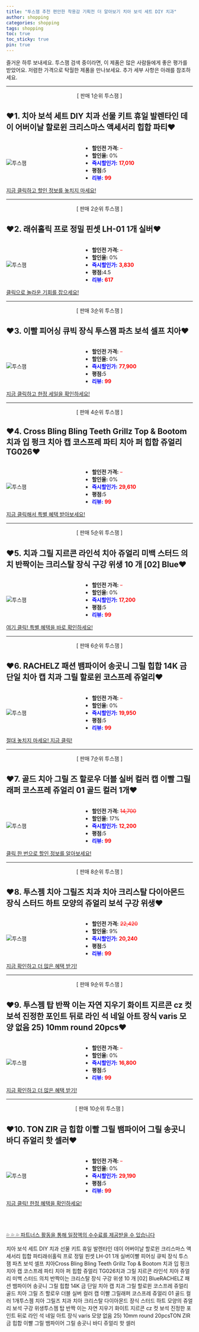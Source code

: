 ```yaml
---
title: "투스잼 추천 편안한 착용감 기획전 더 알아보기 치아 보석 세트 DIY 치과"
author: shopping
categories: shopping
tags: shopping
toc: true
toc_sticky: true
pin: true
---
```

즐거운 하루 보내세요. 투스잼 검색 중이라면, 이 제품은 많은 사람들에게 좋은 평가를 받았어요. 저렴한 가격으로 탁월한 제품을 만나보세요. 추가 세부 사항은 아래를 참조하세요.

---
<p class="toplist" style="margin: 0 auto; display: block; width: fit-content;">[ 판매 1순위 투스잼 ]</p>

<h2><strong>❤️1. 치아 보석 세트 DIY 치과 선물 키트 휴일 발렌타인 데이 어버이날 할로윈 크리스마스 액세서리 힙합 파티❤️</strong></h2>

<div style="display: flex; align-items: center;">
    <div style="flex: 0.4;">
        <img src="https://thumbnail8.coupangcdn.com/thumbnails/remote/230x230ex/image/vendor_inventory/e95d/432087c54256a6c6e18099da04637fec678628f3bb4492c8bdbde7dc482a.jpg" alt="투스잼" style="max-width: 100%;">
    </div>
    <div style="flex: 0.6; margin-left: 10px;">
        <ul>
            <li><strong>할인전 가격:</strong> <del style="color: red;">-</del></li>
            <li><strong>할인율:</strong> 0%</li>
            <li><span style='color:blue'><strong>즉시할인가:</strong></span> <span style='color:red'><strong>17,010</strong></span></li>
            <li><strong>평점:</strong>5</li>
            <li><span style='color:blue'><strong>리뷰:</strong></span> <span style='color:red'><strong>99</strong></span></li>
        </ul>
    </div>
</div>
<div class="center">
    <a href="https://selin100587001.github.io?lptag=AF9450613&subid=githubio&pageKey=8251071313&traceid=V0-153&itemId=23754546236&vendorItemId=90779021853" class="myButton">
        지금 클릭하고 할인 정보를 놓치지 마세요!
    </a>
</div>


---
<p class="toplist" style="margin: 0 auto; display: block; width: fit-content;">[ 판매 2순위 투스잼 ]</p>

<h2><strong>❤️2. 래쉬홀릭 프로 정밀 핀셋 LH-01 1개 실버❤️</strong></h2>

<div style="display: flex; align-items: center;">
    <div style="flex: 0.4;">
        <img src="https://thumbnail8.coupangcdn.com/thumbnails/remote/230x230ex/image/retail/images/553996485993810-c030de23-7e1a-43bf-aff3-9e0d521a1e8c.jpg" alt="투스잼" style="max-width: 100%;">
    </div>
    <div style="flex: 0.6; margin-left: 10px;">
        <ul>
            <li><strong>할인전 가격:</strong> <del style="color: red;">-</del></li>
            <li><strong>할인율:</strong> 0%</li>
            <li><span style='color:blue'><strong>즉시할인가:</strong></span> <span style='color:red'><strong>3,830</strong></span></li>
            <li><strong>평점:</strong>4.5</li>
            <li><span style='color:blue'><strong>리뷰:</strong></span> <span style='color:red'><strong>617</strong></span></li>
        </ul>
    </div>
</div>
<div class="center">
    <a href="https://selin100587001.github.io?lptag=AF9450613&subid=githubio&pageKey=6089942008&traceid=V0-153&itemId=11345813984&vendorItemId=78622240090" class="myButton">
        클릭으로 놀라운 기회를 잡으세요!
    </a>
</div>


---
<p class="toplist" style="margin: 0 auto; display: block; width: fit-content;">[ 판매 3순위 투스잼 ]</p>

<h2><strong>❤️3. 이빨 피어싱 큐빅 장식 투스잼 파츠 보석 셀프 치아❤️</strong></h2>

<div style="display: flex; align-items: center;">
    <div style="flex: 0.4;">
        <img src="https://thumbnail9.coupangcdn.com/thumbnails/remote/230x230ex/image/vendor_inventory/6a1f/b6dceae1deecd3136fb14b47dd0912650f6d75886f0196f9b5e3d913706a.jpg" alt="투스잼" style="max-width: 100%;">
    </div>
    <div style="flex: 0.6; margin-left: 10px;">
        <ul>
            <li><strong>할인전 가격:</strong> <del style="color: red;">-</del></li>
            <li><strong>할인율:</strong> 0%</li>
            <li><span style='color:blue'><strong>즉시할인가:</strong></span> <span style='color:red'><strong>77,900</strong></span></li>
            <li><strong>평점:</strong>5</li>
            <li><span style='color:blue'><strong>리뷰:</strong></span> <span style='color:red'><strong>99</strong></span></li>
        </ul>
    </div>
</div>
<div class="center">
    <a href="https://selin100587001.github.io?lptag=AF9450613&subid=githubio&pageKey=8067990159&traceid=V0-153&itemId=22698371630&vendorItemId=89734028840" class="myButton">
        지금 클릭하고 한정 세일을 확인하세요!
    </a>
</div>


---
<p class="toplist" style="margin: 0 auto; display: block; width: fit-content;">[ 판매 4순위 투스잼 ]</p>

<h2><strong>❤️4. Cross Bling Bling Teeth Grillz Top & Bootom 치과 입 펑크 치아 캡 코스프레 파티 치아 퍼 힙합 쥬얼리 TG026❤️</strong></h2>

<div style="display: flex; align-items: center;">
    <div style="flex: 0.4;">
        <img src="https://thumbnail9.coupangcdn.com/thumbnails/remote/230x230ex/image/vendor_inventory/5232/1d6f27b5506438a188d0f2de96c2f80fe8540714b2c9ed3f4f4dc5777230.jpg" alt="투스잼" style="max-width: 100%;">
    </div>
    <div style="flex: 0.6; margin-left: 10px;">
        <ul>
            <li><strong>할인전 가격:</strong> <del style="color: red;">-</del></li>
            <li><strong>할인율:</strong> 0%</li>
            <li><span style='color:blue'><strong>즉시할인가:</strong></span> <span style='color:red'><strong>29,610</strong></span></li>
            <li><strong>평점:</strong>5</li>
            <li><span style='color:blue'><strong>리뷰:</strong></span> <span style='color:red'><strong>99</strong></span></li>
        </ul>
    </div>
</div>
<div class="center">
    <a href="https://selin100587001.github.io?lptag=AF9450613&subid=githubio&pageKey=8251083866&traceid=V0-153&itemId=23754617323&vendorItemId=90779092402" class="myButton">
        지금 클릭해서 특별 혜택 받아보세요!
    </a>
</div>


---
<p class="toplist" style="margin: 0 auto; display: block; width: fit-content;">[ 판매 5순위 투스잼 ]</p>

<h2><strong>❤️5. 치과 그릴 지르콘 라인석 치아 쥬얼리 미백 스터드 의치 반짝이는 크리스탈 장식 구강 위생 10 개 [02] Blue❤️</strong></h2>

<div style="display: flex; align-items: center;">
    <div style="flex: 0.4;">
        <img src="https://thumbnail9.coupangcdn.com/thumbnails/remote/230x230ex/image/vendor_inventory/ee61/fe2a79de91351d0236da80287347594ea95cdb33613aab36057244ed8619.jpg" alt="투스잼" style="max-width: 100%;">
    </div>
    <div style="flex: 0.6; margin-left: 10px;">
        <ul>
            <li><strong>할인전 가격:</strong> <del style="color: red;">-</del></li>
            <li><strong>할인율:</strong> 0%</li>
            <li><span style='color:blue'><strong>즉시할인가:</strong></span> <span style='color:red'><strong>17,200</strong></span></li>
            <li><strong>평점:</strong>5</li>
            <li><span style='color:blue'><strong>리뷰:</strong></span> <span style='color:red'><strong>99</strong></span></li>
        </ul>
    </div>
</div>
<div class="center">
    <a href="https://selin100587001.github.io?lptag=AF9450613&subid=githubio&pageKey=7407887356&traceid=V0-153&itemId=19187306709&vendorItemId=87920531368" class="myButton">
        여기 클릭! 특별 혜택을 바로 확인하세요!
    </a>
</div>


---
<p class="toplist" style="margin: 0 auto; display: block; width: fit-content;">[ 판매 6순위 투스잼 ]</p>

<h2><strong>❤️6. RACHELZ 패션 뱀파이어 송곳니 그릴 힙합 14K 금 단일 치아 캡 치과 그릴 할로윈 코스프레 쥬얼리❤️</strong></h2>

<div style="display: flex; align-items: center;">
    <div style="flex: 0.4;">
        <img src="https://thumbnail9.coupangcdn.com/thumbnails/remote/230x230ex/image/vendor_inventory/aa0d/95fd5b62e3bdba3e912a36121673b766f3eba66abc96b1fc0dd8a809be36.jpg" alt="투스잼" style="max-width: 100%;">
    </div>
    <div style="flex: 0.6; margin-left: 10px;">
        <ul>
            <li><strong>할인전 가격:</strong> <del style="color: red;">-</del></li>
            <li><strong>할인율:</strong> 0%</li>
            <li><span style='color:blue'><strong>즉시할인가:</strong></span> <span style='color:red'><strong>19,950</strong></span></li>
            <li><strong>평점:</strong>5</li>
            <li><span style='color:blue'><strong>리뷰:</strong></span> <span style='color:red'><strong>99</strong></span></li>
        </ul>
    </div>
</div>
<div class="center">
    <a href="https://selin100587001.github.io?lptag=AF9450613&subid=githubio&pageKey=8251088344&traceid=V0-153&itemId=23754640850&vendorItemId=90779116244" class="myButton">
        절대 놓치지 마세요! 지금 클릭!
    </a>
</div>


---
<p class="toplist" style="margin: 0 auto; display: block; width: fit-content;">[ 판매 7순위 투스잼 ]</p>

<h2><strong>❤️7. 골드 치아 그릴 즈 할로우 더블 실버 컬러 캡 이빨 그릴래퍼 코스프레 쥬얼리 01 골드 컬러 1개❤️</strong></h2>

<div style="display: flex; align-items: center;">
    <div style="flex: 0.4;">
        <img src="https://thumbnail8.coupangcdn.com/thumbnails/remote/230x230ex/image/vendor_inventory/e258/9e000ea5c44489c751a69e00c9711b91972e14ad7c086ae85cbc259e2a0a.jpg" alt="투스잼" style="max-width: 100%;">
    </div>
    <div style="flex: 0.6; margin-left: 10px;">
        <ul>
            <li><strong>할인전 가격:</strong> <del style="color: red;">14,700</del></li>
            <li><strong>할인율:</strong> 17%</li>
            <li><span style='color:blue'><strong>즉시할인가:</strong></span> <span style='color:red'><strong>12,200</strong></span></li>
            <li><strong>평점:</strong>5</li>
            <li><span style='color:blue'><strong>리뷰:</strong></span> <span style='color:red'><strong>99</strong></span></li>
        </ul>
    </div>
</div>
<div class="center">
    <a href="https://selin100587001.github.io?lptag=AF9450613&subid=githubio&pageKey=6505371214&traceid=V0-153&itemId=14341887275&vendorItemId=81586406565" class="myButton">
        클릭 한 번으로 할인 정보를 알아보세요!
    </a>
</div>


---
<p class="toplist" style="margin: 0 auto; display: block; width: fit-content;">[ 판매 8순위 투스잼 ]</p>

<h2><strong>❤️8. 투스젬 치아 그릴즈 치과 치아 크리스탈 다이아몬드 장식 스터드 하트 모양의 쥬얼리 보석 구강 위생❤️</strong></h2>

<div style="display: flex; align-items: center;">
    <div style="flex: 0.4;">
        <img src="https://thumbnail7.coupangcdn.com/thumbnails/remote/230x230ex/image/vendor_inventory/202a/f2c5dc18fd50556f7636223e99dcf5590e0e6cd156f02e2ac9b766fa80b9.jpg" alt="투스잼" style="max-width: 100%;">
    </div>
    <div style="flex: 0.6; margin-left: 10px;">
        <ul>
            <li><strong>할인전 가격:</strong> <del style="color: red;">22,420</del></li>
            <li><strong>할인율:</strong> 9%</li>
            <li><span style='color:blue'><strong>즉시할인가:</strong></span> <span style='color:red'><strong>20,240</strong></span></li>
            <li><strong>평점:</strong>5</li>
            <li><span style='color:blue'><strong>리뷰:</strong></span> <span style='color:red'><strong>99</strong></span></li>
        </ul>
    </div>
</div>
<div class="center">
    <a href="https://selin100587001.github.io?lptag=AF9450613&subid=githubio&pageKey=6790533638&traceid=V0-153&itemId=15997031061&vendorItemId=83202283200" class="myButton">
        지금 확인하고 더 많은 혜택 받기!
    </a>
</div>


---
<p class="toplist" style="margin: 0 auto; display: block; width: fit-content;">[ 판매 9순위 투스잼 ]</p>

<h2><strong>❤️9. 투스젬 탑 반짝 이는 자연 지우기 화이트 지르콘 cz 컷 보석 진정한 포인트 뒤로 라인 석 네일 아트 장식 varis 모양 없음 25) 10mm round  20pcs❤️</strong></h2>

<div style="display: flex; align-items: center;">
    <div style="flex: 0.4;">
        <img src="https://thumbnail8.coupangcdn.com/thumbnails/remote/230x230ex/image/vendor_inventory/1b5d/8f3066b92b38787d27aafad1a1df0a9cc4087c263d85f35e3049085ebde4.jpg" alt="투스잼" style="max-width: 100%;">
    </div>
    <div style="flex: 0.6; margin-left: 10px;">
        <ul>
            <li><strong>할인전 가격:</strong> <del style="color: red;">-</del></li>
            <li><strong>할인율:</strong> 0%</li>
            <li><span style='color:blue'><strong>즉시할인가:</strong></span> <span style='color:red'><strong>16,800</strong></span></li>
            <li><strong>평점:</strong>5</li>
            <li><span style='color:blue'><strong>리뷰:</strong></span> <span style='color:red'><strong>99</strong></span></li>
        </ul>
    </div>
</div>
<div class="center">
    <a href="https://selin100587001.github.io?lptag=AF9450613&subid=githubio&pageKey=8186456094&traceid=V0-153&itemId=23412538601&vendorItemId=90439617243" class="myButton">
        지금 확인하고 더 많은 혜택 받기!
    </a>
</div>


---
<p class="toplist" style="margin: 0 auto; display: block; width: fit-content;">[ 판매 10순위 투스잼 ]</p>

<h2><strong>❤️10. TON ZIR 금 힙합 이빨 그릴 뱀파이어 그릴 송곳니 바디 쥬얼리 핫 셀러❤️</strong></h2>

<div style="display: flex; align-items: center;">
    <div style="flex: 0.4;">
        <img src="https://thumbnail10.coupangcdn.com/thumbnails/remote/230x230ex/image/vendor_inventory/3ea9/47b3b4185007205348109af948ca57943e9dff28b474760d17c46c0cb97d.jpg" alt="투스잼" style="max-width: 100%;">
    </div>
    <div style="flex: 0.6; margin-left: 10px;">
        <ul>
            <li><strong>할인전 가격:</strong> <del style="color: red;">-</del></li>
            <li><strong>할인율:</strong> 0%</li>
            <li><span style='color:blue'><strong>즉시할인가:</strong></span> <span style='color:red'><strong>29,190</strong></span></li>
            <li><strong>평점:</strong>5</li>
            <li><span style='color:blue'><strong>리뷰:</strong></span> <span style='color:red'><strong>99</strong></span></li>
        </ul>
    </div>
</div>
<div class="center">
    <a href="https://selin100587001.github.io?lptag=AF9450613&subid=githubio&pageKey=8251085119&traceid=V0-153&itemId=23754624467&vendorItemId=90779098544" class="myButton">
        지금 클릭! 한정 혜택을 확인하세요!
    </a>
</div>

<br><br><br>[💦 💦 💦 파트너스 활동을 통해 일정액의 수수료를 제공받을 수 있습니다](https://link.coupang.com/a/bcpT2c)<br><br>치아 보석 세트 DIY 치과 선물 키트 휴일 발렌타인 데이 어버이날 할로윈 크리스마스 액세서리 힙합 파티래쉬홀릭 프로 정밀 핀셋 LH-01 1개 실버이빨 피어싱 큐빅 장식 투스잼 파츠 보석 셀프 치아Cross Bling Bling Teeth Grillz Top & Bootom 치과 입 펑크 치아 캡 코스프레 파티 치아 퍼 힙합 쥬얼리 TG026치과 그릴 지르콘 라인석 치아 쥬얼리 미백 스터드 의치 반짝이는 크리스탈 장식 구강 위생 10 개 [02] BlueRACHELZ 패션 뱀파이어 송곳니 그릴 힙합 14K 금 단일 치아 캡 치과 그릴 할로윈 코스프레 쥬얼리골드 치아 그릴 즈 할로우 더블 실버 컬러 캡 이빨 그릴래퍼 코스프레 쥬얼리 01 골드 컬러 1개투스젬 치아 그릴즈 치과 치아 크리스탈 다이아몬드 장식 스터드 하트 모양의 쥬얼리 보석 구강 위생투스젬 탑 반짝 이는 자연 지우기 화이트 지르콘 cz 컷 보석 진정한 포인트 뒤로 라인 석 네일 아트 장식 varis 모양 없음 25) 10mm round  20pcsTON ZIR 금 힙합 이빨 그릴 뱀파이어 그릴 송곳니 바디 쥬얼리 핫 셀러